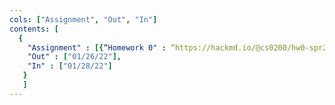 ```yaml
---
cols: ["Assignment", "Out", "In"]
contents: [
  {
    "Assignment" : [{“Homework 0" : “https://hackmd.io/@cs0200/hw0-spr22”}],
    "Out" : ["01/26/22"],
    "In" : ["01/28/22"]
   }
   ]
---
```

